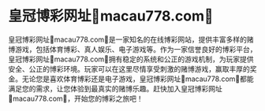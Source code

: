 # 皇冠博彩网址💯macau778.com💯

皇冠博彩网址💯macau778.com💯是一家知名的在线博彩网站，提供丰富多样的赌博游戏，包括体育博彩、真人娱乐、电子游戏等。作为一家信誉良好的博彩平台，皇冠博彩网址💯macau778.com💯拥有稳定的系统和公正的游戏机制，为玩家提供安全、公正的博彩环境。玩家可以在这里尽情享受刺激的赌博游戏，赢取丰厚的奖金。无论您是喜欢体育博彩还是电子游戏，皇冠博彩网址💯macau778.com💯都能满足您的需求，让您体验到最真实的赌博乐趣。赶快加入皇冠博彩网址💯macau778.com💯，开始您的博彩之旅吧！